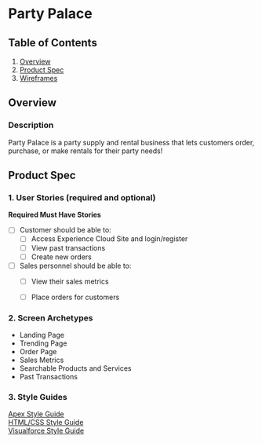 # Party Palace

## Table of Contents
1. [Overview](#Overview)
2. [Product Spec](#Product-Spec)
3. [Wireframes](#Wireframes)


## Overview
### Description
Party Palace is a party supply and rental business that lets customers order, purchase, or make rentals for their party needs! 



## Product Spec
### 1. User Stories (required and optional)

**Required Must Have Stories**

- [ ] Customer should be able to:
  - [ ] Access Experience Cloud Site and login/register
  - [ ] View past transactions
  - [ ] Create new orders

- [ ] Sales personnel should be able to:
  - [ ] View their sales metrics
  - [ ] Place orders for customers



### 2. Screen Archetypes

* Landing Page
* Trending Page
* Order Page
* Sales Metrics
* Searchable Products and Services
* Past Transactions


### 3. Style Guides

[Apex Style Guide](https://hackmd.io/n7ub8lwuQgGjMokkKNw0FQ)
<br/>
[HTML/CSS Style Guide](https://hackmd.io/YcPiCedRRq65r9zV9Hlixg)
<br/>
[Visualforce Style Guide](https://hackmd.io/y534sApuSV-fADF-eR1KAg)




